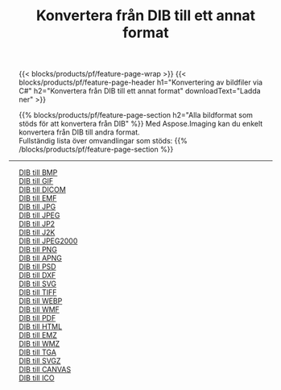 ﻿---
title: Konvertera från DIB till ett annat format 
weight: 3920
url: /sv/java/conversion/from/dib 
lang: sv
langdirlevel: 2
locales: zh-hans,ja,it,ru,de,es,fr,nl,id,lt,pl,pt,vi,tr,ko,zh-hant,ar,hi,th,sv,cs,uk,he
description: Med Aspose.Imaging kan du enkelt konvertera från DIB till ett annat format
---

{{< blocks/products/pf/feature-page-wrap >}}
{{< blocks/products/pf/feature-page-header h1="Konvertering av bildfiler via C#" h2="Konvertera från DIB till ett annat format" downloadText="Ladda ner" >}}


{{% blocks/products/pf/feature-page-section  h2="Alla bildformat som stöds för att konvertera från DIB" %}}
Med Aspose.Imaging kan du enkelt konvertera från DIB till andra format.
<br/>
Fullständig lista över omvandlingar som stöds:
{{% /blocks/products/pf/feature-page-section %}}
<div class="container-fluid productfamilypage bg-gray">
    <div class="convertypes bg-gray agp-content section">
        <div class="container">
		<hr style="margin-left:-20px;"/>
		<div class="row other-converters">
		    <div class='col-md-2 other-converter remove-lp remove-rp'><a href="/imaging/sv/java/conversion/dib-to-bmp" >DIB till BMP</a></div><div class='col-md-2 other-converter remove-lp remove-rp'><a href="/imaging/sv/java/conversion/dib-to-gif" >DIB till GIF</a></div><div class='col-md-2 other-converter remove-lp remove-rp'><a href="/imaging/sv/java/conversion/dib-to-dicom" >DIB till DICOM</a></div><div class='col-md-2 other-converter remove-lp remove-rp'><a href="/imaging/sv/java/conversion/dib-to-emf" >DIB till EMF</a></div><div class='col-md-2 other-converter remove-lp remove-rp'><a href="/imaging/sv/java/conversion/dib-to-jpg" >DIB till JPG</a></div><div class='col-md-2 other-converter remove-lp remove-rp'><a href="/imaging/sv/java/conversion/dib-to-jpeg" >DIB till JPEG</a></div><div class='col-md-2 other-converter remove-lp remove-rp'><a href="/imaging/sv/java/conversion/dib-to-jp2" >DIB till JP2</a></div><div class='col-md-2 other-converter remove-lp remove-rp'><a href="/imaging/sv/java/conversion/dib-to-j2k" >DIB till J2K</a></div><div class='col-md-2 other-converter remove-lp remove-rp'><a href="/imaging/sv/java/conversion/dib-to-jpeg2000" >DIB till JPEG2000</a></div><div class='col-md-2 other-converter remove-lp remove-rp'><a href="/imaging/sv/java/conversion/dib-to-png" >DIB till PNG</a></div><div class='col-md-2 other-converter remove-lp remove-rp'><a href="/imaging/sv/java/conversion/dib-to-apng" >DIB till APNG</a></div><div class='col-md-2 other-converter remove-lp remove-rp'><a href="/imaging/sv/java/conversion/dib-to-psd" >DIB till PSD</a></div><div class='col-md-2 other-converter remove-lp remove-rp'><a href="/imaging/sv/java/conversion/dib-to-dxf" >DIB till DXF</a></div><div class='col-md-2 other-converter remove-lp remove-rp'><a href="/imaging/sv/java/conversion/dib-to-svg" >DIB till SVG</a></div><div class='col-md-2 other-converter remove-lp remove-rp'><a href="/imaging/sv/java/conversion/dib-to-tiff" >DIB till TIFF</a></div><div class='col-md-2 other-converter remove-lp remove-rp'><a href="/imaging/sv/java/conversion/dib-to-webp" >DIB till WEBP</a></div><div class='col-md-2 other-converter remove-lp remove-rp'><a href="/imaging/sv/java/conversion/dib-to-wmf" >DIB till WMF</a></div><div class='col-md-2 other-converter remove-lp remove-rp'><a href="/imaging/sv/java/conversion/dib-to-pdf" >DIB till PDF</a></div><div class='col-md-2 other-converter remove-lp remove-rp'><a href="/imaging/sv/java/conversion/dib-to-html" >DIB till HTML</a></div><div class='col-md-2 other-converter remove-lp remove-rp'><a href="/imaging/sv/java/conversion/dib-to-emz" >DIB till EMZ</a></div><div class='col-md-2 other-converter remove-lp remove-rp'><a href="/imaging/sv/java/conversion/dib-to-wmz" >DIB till WMZ</a></div><div class='col-md-2 other-converter remove-lp remove-rp'><a href="/imaging/sv/java/conversion/dib-to-tga" >DIB till TGA</a></div><div class='col-md-2 other-converter remove-lp remove-rp'><a href="/imaging/sv/java/conversion/dib-to-svgz" >DIB till SVGZ</a></div><div class='col-md-2 other-converter remove-lp remove-rp'><a href="/imaging/sv/java/conversion/dib-to-canvas" >DIB till CANVAS</a></div><div class='col-md-2 other-converter remove-lp remove-rp'><a href="/imaging/sv/java/conversion/dib-to-ico" >DIB till ICO</a></div>
                </div>
        </div>
    </div>
</div>
<br/>


